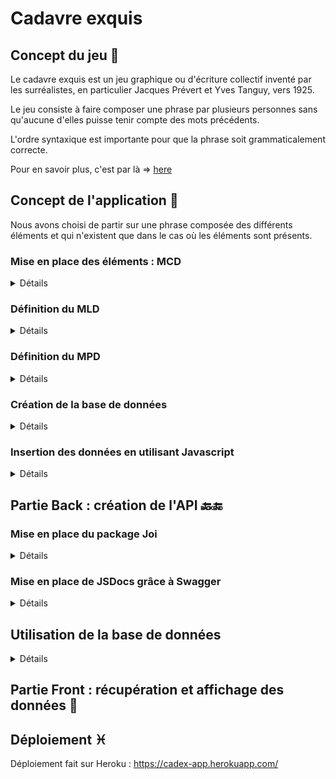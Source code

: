 # Cadavre exquis

## Concept du jeu 🎰

Le cadavre exquis est un jeu graphique ou d'écriture collectif inventé par les surréalistes, en particulier Jacques Prévert et Yves Tanguy, vers 1925.

Le jeu consiste à faire composer une phrase par plusieurs personnes sans qu'aucune d'elles puisse tenir compte des mots précédents.

L'ordre syntaxique est importante pour que la phrase soit grammaticalement correcte.

Pour en savoir plus, c'est par là => [here](https://fr.wikipedia.org/wiki/Cadavre_exquis)

## Concept de l'application 🎱

Nous avons choisi de partir sur une phrase composée des différents éléments et qui n'existent que dans le cas où les éléments sont présents.

### Mise en place des éléments : MCD

<details>
<summary>Détails</summary>
<br>
Pour la mise en place des éléments, nous avons déterminé les associations qui existent entre les différentes entités avec leurs attributs respectifs déterminées chacunes par un code unique.

La réalisation du modèle conceptuel a été fait sur [Mocodo](http://mocodo.wingi.net/) et voici le schéma :

![MCD](./images/MCD.png)

Et ci-dessous la version écrite :

```
NAME: code_name, element
COMPOSE, 0N NAME, 11 PHRASE
BELONGS TO, 0N COMPLEMENT, 11 PHRASE
COMPLEMENT: code_complement, element
:

PRONOM: code_pronom, element
HAS, 0N PRONOM, 11 PHRASE
PHRASE: code_phrase
CONJUGATE, 0N VERB, 11 PHRASE
VERB: code_verb, element

ADJECTIVE: code_adjective, element
CONTAINS, 0N ADJECTIVE, 11 PHRASE
SET, 0N PREPOSITION, 11 PHRASE
PREPOSITION: code_preposition, element
:
```

On distingue donc les entités suivantes :

- Name
- Verb
- Complement
- Adjective
- Preposition
- Pronom

Et chacune des entités sont associées à l'entité phrase que l'on complètera.
</details>

### Définition du MLD

<details>
<summary>Détails</summary>
<br>
Pour le modèle logique de données, nous allons retrouver les différentes tables :

```
NAME ( name_id, element )
COMPLEMENT ( complement_id, element )
ADJECTIVE ( adjective, element )
PHRASE ( phrase_id, #preposition_id, #complement_id, #adjective_id, #name_id, #verb_id, #pronom_id )
PRONOM ( pronom_id, element )
VERB ( verb_id, element )
PREPOSITION ( preposition_id, element )
```

</details>

### Définition du MPD

<details>
<summary>Détails</summary>
<br>

Et voici le modèle physique de données pour l'établissement des différentes tables :

![MPD](./images/mpd.png)
</details>

### Création de la base de données

<details>
<summary>Détails</summary>
<br>

Etablissement du fichier sql pour la création de la base de données [ici](./data/01_create_db.sql)

![tables created](./images/create_db.png)

On peut retrouver les contraintes liées à la phrase sur [pgAdmin](https://www.pgadmin.org/) pour la visualisation sur une interface graphique

Voilà un exemple !

![constraint phrase table](./images/constraints.png)

</details>

### Insertion des données en utilisant Javascript

<details>
<summary>Détails</summary>
<br>

On cherche à importer les données d'un fichier JSON dans la base de données qu'on a créé au préalable.

Les étapes d'insertion sont les suivantes :

- Import du fichier json

- Configurer les variables d'environnement dans le fichier .env

- Se connecter à la base de données

- Créer une requête pour insérer les données

```js
//~import modules
import data from './parts.json' assert {type: 'json'};
// import dotenv from 'dotenv';
// dotenv.config();
import 'dotenv/config';

import pg from 'pg';
const client = new pg.Client();

async function insertData(){
    //#open channel
    await client.connect();
    
    for (const tableName in data) {
    //for await for waiting a Promise
        for await (const value of data[tableName]) {

            // client.query("INSERT INTO table_name (label) VALUES ($1)", [value]);
            const query = {
                text: `
                INSERT INTO "${tableName}"
                ("element")
                VALUES
                ($1);`,
                values: [value]
            };
            //await must be put here
           await client.query(query);
        }
    }

    //#close channel
    await client.end();
};

insertData();
```

=> Configuration du fichier .env pour connecter à la DB

```
#INFO CONNEXION DB PSQL
PGHOST=localhost
PGDATABASE=#
PGUSER=#
PGPASSWORD=#
PGPORT=5432
```

</details>

## Partie Back : création de l'API 🔙🔚

### Mise en place du package Joi 

<details>
<summary>Détails</summary>
<br>

Télécharger le module Joi

```sh
npm i joi
```

Mettre en place le schéma pour définir ce qu'on veut récupérer du body

```js
import joi from 'joi';
const Joi  = joi;


const schema = Joi.object({
    name:Joi.string(), //name must be a string
    verb:Joi.string(),
    complement:Joi.string(),
    adjective:Joi.string(),
    preposition:Joi.string(),
    pronom:Joi.string()
}).required().min(1).max(6);
// min et max indique le nombre de clefs minimum et maximum de l'objet

export {schema};
```

Dans le router, on va créer des middlewares pour contrôler l'arrivée des informations venant du body.

Sur la route POST, on mettra en argument le schema qu'il faut au préalable importer.

```js
//~Import modules
import { Router } from 'express';
const router = Router();

import { fetchAllCadex, doRandomCadex } from './controllers/mainController.js';
import { validationService } from './service/validation.js';
import { schema } from './schema/cadex.schema.js';

//~Routes
/*mw validation to check if the body returns the correct response*/
router.get('/v1/cadex', validationService.request, fetchAllCadex);
router.post('/v1/cadex', validationService.body(schema), doRandomCadex);

export { router };

```

On va ensuite construire nos méthodes pour valider les éléments

```js
import { schema } from '../schema/cadex.schema.js';

const validationService = {
    body(schemaCustom) {
        //valid req.body format
        return function(req, res, next){

            const { error } = schemaCustom.validate(req.body);
            if (error) { // is any error here ?
                // if yes, error
                return;
            }

            next();
        };
    },
    request(req, res, next) {
        // je valide ma req.query avec Joi
        const { error } = schema.validate(req.query);

        if (error) {
            // j'indique qu'il y a une erreur
            return;
        }

        next();
    }
};

export { validationService };
```

Pour la méthode body, on met bien en paramètre le schéma qu'on récupèrera. S'il y a une erreur, on s'arrête là, rien ne s'affichera.

Par contre, si les éléments passent, grâce au `next()` on passera bien à la fonction suivante (on poursuit notre 'route' :p ! )

</details>

### Mise en place de JSDocs grâce à Swagger

<details>
<summary>Détails</summary>
<br>

## Installation

```sh
npm i express-jsdoc-swagger 
```

Swagger va générer de la documention à partir des commentaires qu'on va faire tout au long de notre code

## Specificité en ES Module

Pour accéder au  `__dirname` on va devoir le récupérer :

```js
//! For ESMODULE, to get __dirname
//source : https://bobbyhadz.com/blog/javascript-dirname-is-not-defined-in-es-module-scope#:~:text=The%20__dirname%20or%20__,directory%20name%20of%20the%20path.

import path from 'path';
import {fileURLToPath} from 'url';

const __filename = fileURLToPath(import.meta.url);
const __dirname = path.dirname(__filename);
```

Pour mettre en place Swagger, on doit configurer les options dans notre point d'entrée index.js

```js
//~SWAGGER
import expressJSDocSwagger from 'express-jsdoc-swagger';

const options = {
  info: {
      version: "1.0.0",
      title: "API Cadex",
      license: {
          name: "MIT",
      },
  },
  security: {
      BasicAuth: {
          type: "http",
          scheme: "basic",
      },
  },
  swaggerUIPath: "/api-docs" ,
  baseDir: __dirname,
  // Glob pattern to find your jsdoc files (multiple patterns can be added in an array)
  filesPattern: "./**/*.js",
};

expressJSDocSwagger(app)(options);
```

Exemple pour l'écriture de la documentation

```js
//~Import modules
import { Router } from 'express';
const router = Router();

import { fetchAllCadex, doRandomCadex } from './controllers/mainController.js';
import { validationService } from './service/validation.js';
import { schema } from './schema/cadex.schema.js';

/**
 * The Cadex is the name for 'Cadavre Exquis' in France, we put random words to make a sentence
 * @typedef {*} Cadex
 * @property {string} name
 * @property {string} verb
 * @property {string} complement
 * @property {string} adjective
 * @property {string} preposition
 * @property {string} pronom
 */

//~Routes
/*mw validation to check if the body returns the correct response*/

/**
 * GET /v1/cadex
 * @summary Génère un cadex
 * @tags GET
 * @return {Cadex} 200 - success response - application/json
 */
router.get('/v1/cadex', validationService.request, fetchAllCadex);
/**
 * POST /v1/cadex
 * @summary Ajoute des mots à mon dictionnaire
 * @tags POST
 * @return {} 200 - success response - application/json
 */
router.post('/v1/cadex', validationService.body(schema), doRandomCadex);

export { router };

```

Pour atteindre notre doc :

ajouter `/api-docs`

Avec JSDOCS on peut grouper nos routes avec

```js
@tags GET

ou 

@tags POST
```

Et Tadaaaaam

![swagger](./images/swagger.jpg)

### Et un petit custom pour tester mon tag

![swagger](./images/swagger2.jpg)

</details>

## Utilisation de la base de données

<details>
<summary>Détails</summary>
<br>

### Modification des noms de tables

Pour garder les nommages déjà utilisés, j'ai mis à jour le nom des tables en base de données 

```sql
BEGIN;

ALTER TABLE "name" RENAME TO "names";
ALTER TABLE "verb" RENAME TO "verbs";
ALTER TABLE "complement" RENAME TO "complements";
ALTER TABLE "adjective" RENAME TO "adjectives";
ALTER TABLE "preposition" RENAME TO "prepositions";
ALTER TABLE "pronom" RENAME TO "pronoms";

COMMIT;
```
### Mise en place de la connection avec DB

La connection avec la base de données se fera par le biais du module `pg`

```js
//~import pg module
//module pg for CommonJs, need to import by default first
import pg from 'pg';

//~create new client
const client = new pg.Client();

//~connect client
client.connect();

//~export client
export { client };
```
Il faudra également bien vérifier les informations renseignées dans notre fichier `.env`

### Récupération des données 

Pour la récupération des données à la base de données, on va essayer de garder la structure du fichier JSON : un objet qui contient chaque élément sous une structure key:value.

Pour cela, j'ai choisi de partir sur une boucle me permettant de récupérer chaque table et leurs valeurs respectives :

```js
//~import modules
import { client } from '../database.js';
//destructured array
const TABLE_NAME = ['names', 'verbs', 'complements', 'adjectives', 'prepositions', 'pronoms'];

//~datamapper
/**
 * 
 * @returns all data from DB where each key is table and value their own values
 */
async function findAll() {
  const data = {};

  for (let index = 0; index < TABLE_NAME.length; index++) {
    const element = TABLE_NAME[index];

    const query = {
      text: `
        SELECT 
        JSON_AGG("${element}".element) as "${element}" 
        FROM ${element};`
    };

    const result = await client.query(query);

    data[element] = result.rows[0][element];
  }

  return data;
}

export { findAll };

```

On récupère bien les données voulues

![data](./images/data.jpg)

Et cela nous permet de garder la structure déjà existante.

</details>

## Partie Front : récupération et affichage des données 🎨

## Déploiement ♓

Déploiement fait sur Heroku : <https://cadex-app.herokuapp.com/>
